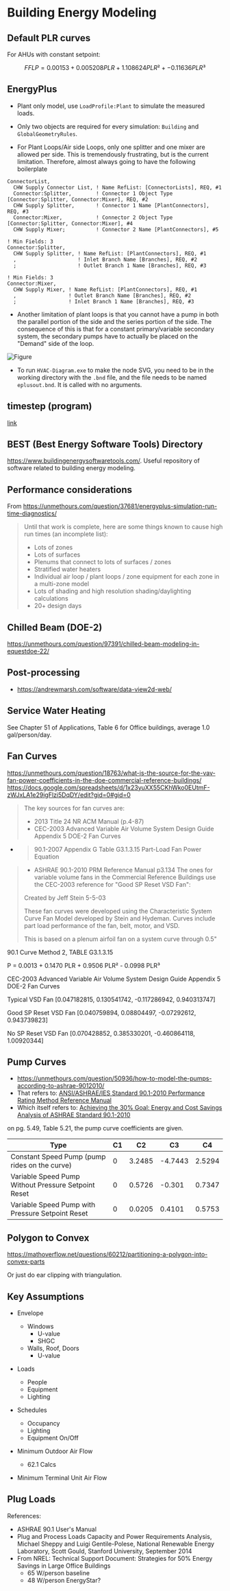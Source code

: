# Building Energy Modeling

## Default PLR curves

For AHUs with constant setpoint:

$$ FFLP = 0.00153 + 0.005208 PLR + 1.108624 PLR² + -0.11636 PLR³ $$


## EnergyPlus

- Plant only model, use `LoadProfile:Plant` to simulate the measured loads.

- Only two objects are required for every simulation: `Building` and `GlobalGeometryRules`.

- For Plant Loops/Air side Loops, only one splitter and one mixer are allowed per side.
  This is tremendously frustrating, but is the current limitation.
  Therefore, almost always going to have the following boilerplate

```idf
ConnectorList,
  CHW Supply Connector List, ! Name RefList: [ConnectorLists], REQ, #1
  Connector:Splitter,        ! Connector 1 Object Type [Connector:Splitter, Connector:Mixer], REQ, #2
  CHW Supply Splitter,       ! Connector 1 Name [PlantConnectors], REQ, #3
  Connector:Mixer,           ! Connector 2 Object Type [Connector:Splitter, Connector:Mixer], #4
  CHW Supply Mixer;          ! Connector 2 Name [PlantConnectors], #5

! Min Fields: 3
Connector:Splitter,
  CHW Supply Splitter, ! Name RefList: [PlantConnectors], REQ, #1
  ,                    ! Inlet Branch Name [Branches], REQ, #2
  ;                    ! Outlet Branch 1 Name [Branches], REQ, #3

! Min Fields: 3
Connector:Mixer,
  CHW Supply Mixer, ! Name RefList: [PlantConnectors], REQ, #1
  ,                 ! Outlet Branch Name [Branches], REQ, #2
  ;                 ! Inlet Branch 1 Name [Branches], REQ, #3

```

- Another limitation of plant loops is that you cannot have a pump in both the parallel portion of the side and the series portion of the side.
  The consequence of this is that for a constant primary/variable secondary system, the secondary pumps have to actually be placed on the "Demand" side of the loop.

![Figure](img/constant-pri-variable-sec-energyplus.svg)

- To run `HVAC-Diagram.exe` to make the node SVG, you need to be in the working directory with the `.bnd` file, and the file needs to be named `eplusout.bnd`. It is called with no arguments.


## timestep (program)

[link](https://michaelsweeney.github.io/timestep/)

## BEST (Best Energy Software Tools) Directory

<https://www.buildingenergysoftwaretools.com/>. Useful repository of software related to building energy modeling.

## Performance considerations

From <https://unmethours.com/question/37681/energyplus-simulation-run-time-diagnostics/>

> Until that work is complete, here are some things known to cause high run times (an incomplete list):
>
> - Lots of zones
> - Lots of surfaces
> - Plenums that connect to lots of surfaces / zones
> - Stratified water heaters
> - Individual air loop / plant loops / zone equipment for each zone in a multi-zone model
> - Lots of shading and high resolution shading/daylighting calculations
> - 20+ design days

## Chilled Beam (DOE-2)

<https://unmethours.com/question/97391/chilled-beam-modeling-in-equestdoe-22/>

## Post-processing

- <https://andrewmarsh.com/software/data-view2d-web/>

## Service Water Heating

See Chapter 51 of Applications, Table 6 for Office buildings, average 1.0 gal/person/day.

## Fan Curves

<https://unmethours.com/question/18763/what-is-the-source-for-the-vav-fan-power-coefficients-in-the-doe-commercial-reference-buildings/>
<https://docs.google.com/spreadsheets/d/1x23yuXX55CKhWko0EUtmF-zWJxLA1e29igFlzi5DqDY/edit?gid=0#gid=0>

> The key sources for fan curves are:
>
> - 2013 Title 24 NR ACM Manual (p.4-87)
> - CEC-2003 Advanced Variable Air Volume System Design Guide Appendix 5 DOE-2 Fan Curves
- > 90.1-2007 Appendix G Table G3.1.3.15 Part-Load Fan Power Equation
> - ASHRAE 90.1-2010 PRM Reference Manual p3.134
> The ones for variable volume fans in the Commercial Reference Buildings use the CEC-2003 reference for "Good SP Reset VSD Fan":
>
> Created by Jeff Stein 5-5-03
>
> These fan curves were developed using the Characteristic System Curve Fan Model developed by Stein and Hydeman.
> Curves include part load performance of the fan, belt, motor, and VSD.
>
> This is based on a plenum airfoil fan on a system curve through 0.5"

90.1 Curve Method 2, TABLE G3.1.3.15

P = 0.0013 + 0.1470 PLR + 0.9506 PLR² - 0.0998 PLR³

CEC-2003 Advanced Variable Air Volume System Design Guide Appendix 5 DOE-2 Fan Curves

Typical VSD Fan [0.047182815, 0.130541742, -0.117286942, 0.940313747]

Good SP Reset VSD Fan [0.040759894, 0.08804497, -0.07292612, 0.943739823]

No SP Reset VSD Fan [0.070428852, 0.385330201, -0.460864118, 1.00920344]

## Pump Curves

- <https://unmethours.com/question/50936/how-to-model-the-pumps-according-to-ashrae-9012010/>
- That refers to: [ANSI/ASHRAE/IES Standard 90.1-2010 Performance Rating Method Reference Manual](https://www.pnnl.gov/main/publications/external/technical_reports/PNNL-25130.pdf)
- Which itself refers to: [Achieving the 30% Goal: Energy and Cost Savings Analysis of ASHRAE Standard 90.1-2010](https://www.pnnl.gov/main/publications/external/technical_reports/PNNL-20405.pdf)

on pg. 5.49, Table 5.21, the pump curve coefficients are given.

Type                                                | C1 | C2     | C3      | C4
----------------------------------------------------|----|--------|---------|-------
Constant Speed Pump (pump rides on the curve)       | 0  | 3.2485 | -4.7443 | 2.5294
Variable Speed Pump Without Pressure Setpoint Reset | 0  | 0.5726 | -0.301  | 0.7347
Variable Speed Pump with Pressure Setpoint Reset    | 0  | 0.0205 | 0.4101  | 0.5753


## Polygon to Convex

<https://mathoverflow.net/questions/60212/partitioning-a-polygon-into-convex-parts>

Or just do ear clipping with triangulation.

## Key Assumptions

- Envelope
    - Windows
        - U-value
        - SHGC
    - Walls, Roof, Doors
        - U-value

- Loads
    - People
    - Equipment
    - Lighting

- Schedules
    - Occupancy
    - Lighting
    - Equipment On/Off

- Minimum Outdoor Air Flow
    - 62.1 Calcs

- Minimum Terminal Unit Air Flow

## Plug Loads

References:

- ASHRAE 90.1 User's Manual
- Plug and Process Loads Capacity and Power Requirements Analysis,
  Michael Sheppy and Luigi Gentile-Polese, National Renewable Energy Laboratory,
  Scott Gould, Stanford University, September 2014
- From NREL: Technical Support Document: Strategies for 50% Energy Savings in Large Office Buildings
  - 65 W/person baseline
  - 48 W/person EnergyStar?
